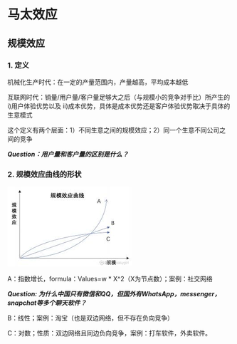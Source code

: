 # 马太效应

## 规模效应

### 1. 定义

机械化生产时代：在一定的产量范围内，产量越高，平均成本越低

互联网时代：销量/用户量/客户量足够大之后（与规模小的竞争对手比）所产生的 i\)用户体验优势以及 ii\)成本优势，具体是成本优势还是客户体验优势取决于具体的生意模式

这个定义有两个层面：1）不同生意之间的规模效应；2）同一个生意不同公司之间的竞争

_**Question：用户量和客户量的区别是什么？**_

### 2. 规模效应曲线的形状

![&#x89C4;&#x6A21;&#x6548;&#x5E94;&#x66F2;&#x7EBF;](../.gitbook/assets/download.jpeg)

A：指数增长，formula：Values=w \* X^2（X为节点数）；案例：社交网络

_**Question: 为什么中国只有微信和QQ，但国外有WhatsApp，messenger，snapchat等多个聊天软件？**_

B：线性；案例：淘宝（也是双边网络，但不存在负向竞争）

C：对数；性质：双边网络且同边负向竞争，案例：打车软件，外卖软件。





